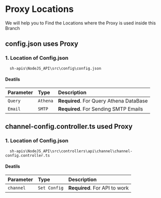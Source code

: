 
# Proxy Locations

We will help you to Find the Locations where the Proxy is used inside this Branch






## config.json uses Proxy




### 1. Location of Config.json

```http
  sh-apis\NodeJS_API\src\config\config.json
```
#### Deatils

| Parameter | Type     | Description                |
| :-------- | :------- | :------------------------- |
| `Query`   | `Athena` | **Required**. For Query Athena DataBase |
| `Email`   | `SMTP`   | **Required**. For Sending SMTP Emails   |



## channel-config.controller.ts used Proxy

### 1. Location of Config.json

```http
  sh-apis\NodeJS_API\src\controllers\api\channel\channel-config.controller.ts
```
#### Deatils

| Parameter | Type     | Description                  |
| :-------- | :------- | :-------------------------   |
| `channel`   | `Set Config` | **Required**. For API to work  |



